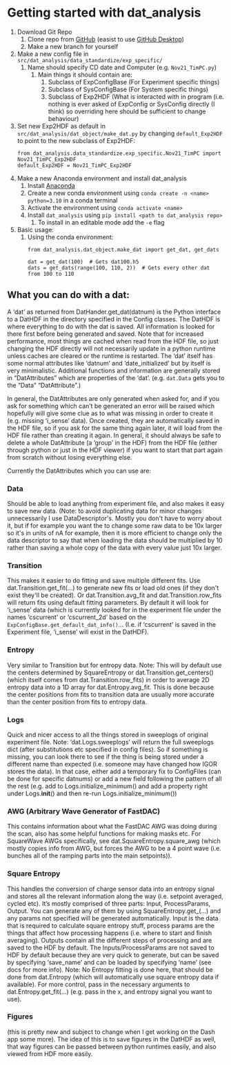 # Getting started with dat_analysis

1. Download Git Repo
   1. Clone repo from [GitHub](https://github.com/TimChild/dat_analysis) (easist to use [GitHub Desktop](https://desktop.github.com/))
   2. Make a new branch for yourself
2. Make a new config file in `src/dat_analysis/data_standardize/exp_specific/`
   1. Name should specify CD date and Computer (e.g. `Nov21_TimPC.py`)
      1. Main things it should contain are:
         1. Subclass of ExpConfigBase (For Experiment specific things)
         2. Subclass of SysConfigBase (For System specific things)
         3. Subclass of Exp2HDF (What is interacted with in program (i.e. nothing is ever asked of ExpConfig or SysConfig directly (I think) so overriding here should be sufficient to change behaviour)
3. Set new Exp2HDF as default in `src/dat_analysis/dat_object/make_dat.py` by changing `default_Exp2HDF` to point to the new subclass of Exp2HDF:
   ``` 
   from dat_analysis.data_standardize.exp_specific.Nov21_TimPC import Nov21_TimPC_Exp2HDF
   default_Exp2HDF = Nov21_TimPC_Exp2HDF
   ```
4. Make a new Anaconda environment and install dat_analysis
   1. Install [Anaconda](https://www.anaconda.com/products/individual)
   2. Create a new conda environment using `conda create -n <name> python=3.10` in a conda terminal
   3. Activate the environment using `conda activate <name>`
   4. Install `dat_analysis` using `pip install <path to dat_analysis repo>`
      1. To install in an editable mode add the `-e` flag
5. Basic usage:
   1. Using the conda environment: 
       ```
      from dat_analysis.dat_object.make_dat import get_dat, get_dats
   
      dat = get_dat(100)  # Gets dat100.h5
      dats = get_dats(range(100, 110, 2))  # Gets every other dat from 100 to 110
      ```

## What you can do with a dat:

A ‘dat’ as returned from DatHander.get_dat(datnum) is the Python interface to a DatHDF in the directory specified in the Config classes. The DatHDF is where everything to do with the dat is saved. All information is looked for there first before being generated and saved. Note that for increased performance, most things are cached when read from the HDF file, so just changing the HDF directly will not necessarily update in a python runtime unless caches are cleared or the runtime is restarted.
The ‘dat’ itself has some normal attributes like ‘datnum’ and ‘date_initialized’ but by itself is very minimalistic. Additional functions and information are generally stored in “DatAttributes” which are properties of the ‘dat’. (e.g. `dat.Data` gets you to the “Data” “DatAttribute”.) 

In general, the DatAttributes are only generated when asked for, and if you ask for something which can’t be generated an error will be raised which hopefully will give some clue as to what was missing in order to create it (e.g. missing ‘i_sense’ data). 
Once created, they are automatically saved in the HDF file, so if you ask for the same thing again later, it will load from the HDF file rather than creating it again. 
In general, it should always be safe to delete a whole DatAttribute (a ‘group’ in the HDF) from the HDF file (either through python or just in the HDF viewer) if you want to start that part again from scratch without losing everything else. 

Currently the DatAttributes which you can use are:

### Data
Should be able to load anything from experiment file, and also makes it easy to save new data.  (Note: to avoid duplicating data for minor changes unnecessarily I use DataDescriptor's. Mostly you don't have to worry about it, but if for example you want the to change some raw data to be 10x larger so it's in units of nA for example, then it is more efficient to change only the data descriptor to say that when loading the data should be multiplied by 10 rather than saving a whole copy of the data with every value just 10x larger. 

### Transition
This makes it easier to do fitting and save multiple different fits. Use dat.Transition.get_fit(...) to generate new fits or load old ones (if they don't exist they'll be created). Or dat.Transition.avg_fit and dat.Transition.row_fits will return fits using default fitting parameters. By default it will look for ‘i_sense’ data (which is currently looked for in the experiment file under the names ‘cscurrent’ or ‘cscurrent_2d’ based on the `ExpConfigBase.get_default_dat_info()`… (I.e. if ‘cscurrent’ is saved in the Experiment file, ‘i_sense’ will exist in the DatHDF). 

### Entropy
Very similar to Transition but for entropy data. 
Note: This will by default use the centers determined by SquareEntropy or dat.Transition.get_centers() (which itself comes from dat.Transition.row_fits) in order to average 2D entropy data into a 1D array for dat.Entropy.avg_fit. This is done because the center positions from fits to transition data are usually more accurate than the center position from fits to entropy data.

### Logs
Quick and nicer access to all the things stored in sweeplogs of original experiment file. 
Note: ‘dat.Logs.sweeplogs’ will return the full sweeplogs dict (after substitutions etc specified in config files). So if something is missing, you can look there to see if the thing is being stored under a different name than expected (i.e. someone may have changed how IGOR stores the data). In that case, either add a temporary fix to ConfigFiles (can be done for specific datnums) or add a new field following the pattern of all the rest (e.g. add to Logs.initialize_minimum() and add a property right under Logs.__init__() and then re-run Logs.initialize_minimum()) 

### AWG (Arbitrary Wave Generator of FastDAC)
This contains information about what the FastDAC AWG was doing during the scan, also has some helpful functions for making masks etc. For SquareWave AWGs specifically, see dat.SquareEntropy.square_awg (which mostly copies info from AWG, but forces the AWG to be a 4 point wave (i.e. bunches all of the ramping parts into the main setpoints)). 

### Square Entropy
This handles the conversion of charge sensor data into an entropy signal and stores all the relevant information along the way (i.e. setpoint averaged, cycled etc). It’s mostly comprised of three parts: Input, ProcessParams, Output. You can generate any of them by using SquareEntropy.get_<thing>(…) and any params not specified will be generated automatically. Input is the data that is required to calculate square entropy stuff, process params are the things that affect how processing happens (i.e. where to start and finish averaging). Outputs contain all the different steps of processing and are saved to the HDF by default. The Inputs/ProcessParams are not saved to HDF by default because they are very quick to generate, but can be saved by specifying ‘save_name’ and can be loaded by specifying ‘name’ (see docs for more info). 
Note: No Entropy fitting is done here, that should be done from dat.Entropy (which will automatically use square entropy data if available). For more control, pass in the necessary arguments to dat.Entropy.get_fit(…) (e.g. pass in the x, and entropy signal you want to use). 

### Figures
(this is pretty new and subject to change when I get working on the Dash app some more). The idea of this is to save figures in the DatHDF as well, that way figures can be passed between python runtimes easily, and also viewed from HDF more easily. 
